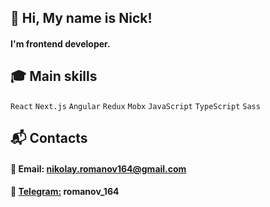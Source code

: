 ## :wave: Hi, My name is Nick!

#### I'm frontend developer.

## :mortar_board: Main skills

`React` `Next.js` `Angular` `Redux` `Mobx` `JavaScript` `TypeScript` `Sass`

## :mailbox_with_mail: Contacts

#### :email: Email: nikolay.romanov164@gmail.com
#### :large_blue_diamond: [Telegram:](https://t.me/romanov_164) romanov_164
